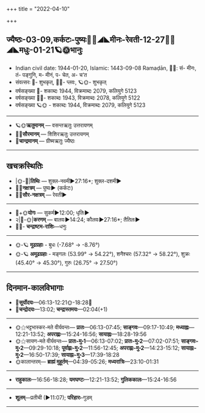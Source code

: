 +++
title = "2022-04-10"

+++
## ज्यैष्ठः-03-09,कर्कटः-पुष्यः🌛🌌◢◣मीनः-रेवती-12-27🌌🌞◢◣मधुः-01-21🪐🌞भानुः
- Indian civil date: 1944-01-20, Islamic: 1443-09-08 Ramaḍān, 🌌🌞: सं- मीनः, तं- पङ्गुनि, म- मीनं, प- चेत, अ- च’त
- संवत्सरः 🌛- शुभकृत्, 🌌🌞- प्लवः, 🪐🌞- शुभकृत्
- वर्षसङ्ख्या 🌛- शकाब्दः 1944, विक्रमाब्दः 2079, कलियुगे 5123
- वर्षसङ्ख्या 🌌🌞- शकाब्दः 1943, विक्रमाब्दः 2078, कलियुगे 5122
- वर्षसङ्ख्या 🪐🌞 - शकाब्दः 1944, विक्रमाब्दः 2079, कलियुगे 5123
___________________
- 🪐🌞**ऋतुमानम्** — वसन्तऋतुः उत्तरायणम्
- 🌌🌞**सौरमानम्** — शिशिरऋतुः उत्तरायणम्
- 🌛**चान्द्रमानम्** — ग्रीष्मऋतुः ज्यैष्ठः
___________________


## खचक्रस्थितिः
- |🌞-🌛|**तिथिः** — शुक्ल-नवमी►27:16*; शुक्ल-दशमी►  
- 🌌🌛**नक्षत्रम्** — पुष्यः► (कर्कटः)  
- 🌌🌞**सौर-नक्षत्रम्** — रेवती►  
___________________
- 🌛+🌞**योगः** — सुकर्म►12:00; धृतिः►  
- २|🌛-🌞|**करणम्** — बालवः►14:24; कौलवः►27:16*; तैतिलः►  
- 🌌🌛- **चन्द्राष्टम-राशिः**—धनुः  
___________________
- 🌞-🪐 **मूढग्रहाः** - बुधः (-7.68° → -8.76°)
- 🌞-🪐 **अमूढग्रहाः** - मङ्गलः (53.99° → 54.22°), शनैश्चरः (57.32° → 58.22°), शुक्रः (45.40° → 45.30°), गुरुः (26.75° → 27.50°)
___________________


## दिनमान-कालविभागाः
- 🌅**सूर्योदयः**—06:13-12:21🌞️-18:28🌇  
- 🌛**चन्द्रोदयः**—13:02; **चन्द्रास्तमयः**—02:04(+1)  
___________________
- 🌞⚝भट्टभास्कर-मते वीर्यवन्तः— **प्रातः**—06:13-07:45; **साङ्गवः**—09:17-10:49; **मध्याह्नः**—12:21-13:52; **अपराह्णः**—15:24-16:56; **सायाह्नः**—18:28-19:56  
- 🌞⚝सायण-मते वीर्यवन्तः— **प्रातः-मु॰1**—06:13-07:02; **प्रातः-मु॰2**—07:02-07:51; **साङ्गवः-मु॰2**—09:29-10:18; **पूर्वाह्णः-मु॰2**—11:56-12:45; **अपराह्णः-मु॰2**—14:23-15:12; **सायाह्नः-मु॰2**—16:50-17:39; **सायाह्नः-मु॰3**—17:39-18:28  
- 🌞कालान्तरम्— **ब्राह्मं मुहूर्तम्**—04:39-05:26; **मध्यरात्रिः**—23:10-01:31  
___________________
- **राहुकालः**—16:56-18:28; **यमघण्टः**—12:21-13:52; **गुलिककालः**—15:24-16:56  
___________________
- **शूलम्**—प्रतीची (►11:07); **परिहारः**–गुडम्  
___________________
